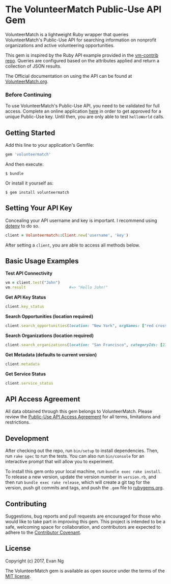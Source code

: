# The VolunteerMatch Public-Use API Gem

VolunteerMatch is a lightweight Ruby wrapper that queries VolunteerMatch's Public-Use API for searching information on nonprofit organizations and active volunteering opportunities.

This gem is inspired by the Ruby API example provided in the [vm-contrib repo](https://github.com/volunteermatch/vm-contrib). Queries are configured based on the attributes applied and return a collection of JSON results.

The Official documentation on using the API can be found at [VolunteerMatch.org](http://cdn.volunteermatch.org/www/legal/VM-Public-use-API-user-manual.pdf).

### Before Continuing

To use VolunteerMatch's Public-Use API, you need to be validated for full access. Complete an online application [here](https://www.volunteermatch.org/legal/publicuseapi) in order to get approved for a unique Public-Use key. Until then, you are only able to test `helloWorld` calls.

## Getting Started

Add this line to your application's Gemfile:

```ruby
gem 'volunteermatch'
```

And then execute:

    $ bundle

Or install it yourself as:

    $ gem install volunteermatch


## Setting Your API Key

Concealing your API username and key is important. I recommend using [dotenv](https://github.com/bkeepers/dotenv) to do so.

```ruby
client = Volunteermatch::Client.new('username', 'key')
```

After setting a `client`, you are able to access all methods below.

## Basic Usage Examples

**Test API Connectivity**
```ruby
vm = client.test("John")
vm.result                   #=> "Hello John!"
```

**Get API Key Status**
```ruby
client.key_status
```

**Search Opportunities (location required)**
```ruby
client.search_opportunities(location: "New York", orgNames: ["red cross"], fieldsToDisplay: ["title", "description"])
```

**Search Organizations (location required)**
```ruby
client.search_organizations(location: "San Francisco", categoryIds: [23], fieldsToDisplay: ["name", "mission"])
```

**Get Metadata (defaults to current version)**
```ruby
client.metadata
```

**Get Service Status**
```ruby
client.service_status
```

## API Access Agreement

All data obtained through this gem belongs to VolunteerMatch. Please review the [Public-Use API Access Agreement](http://cdn.volunteermatch.org/www/legal/Public-Use%20API%20Access%20Agreement.pdf) for all terms, limitations and restrictions.

## Development

After checking out the repo, run `bin/setup` to install dependencies. Then, run `rake spec` to run the tests. You can also run `bin/console` for an interactive prompt that will allow you to experiment.

To install this gem onto your local machine, run `bundle exec rake install`. To release a new version, update the version number in `version.rb`, and then run `bundle exec rake release`, which will create a git tag for the version, push git commits and tags, and push the `.gem` file to [rubygems.org](https://rubygems.org).

## Contributing

Suggestions, bug reports and pull requests are encouraged for those who would like to take part in improving this gem. This project is intended to be a safe, welcoming space for collaboration, and contributors are expected to adhere to the [Contributor Covenant](http://contributor-covenant.org).

## License

Copyright (c) 2017, Evan Ng

The VolunteerMatch gem is available as open source under the terms of the [MIT license](https://opensource.org/licenses/MIT).
